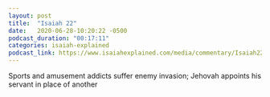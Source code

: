 ```yaml
---
layout: post
title:  "Isaiah 22"
date:   2020-06-28-10:20:22 -0500
podcast_duration: "00:17:11"
categories: isaiah-explained
podcast_link: https://www.isaiahexplained.com/media/commentary/Isaiah22.mp3
---
```

Sports and amusement addicts suffer enemy invasion; Jehovah appoints his servant in place of another
